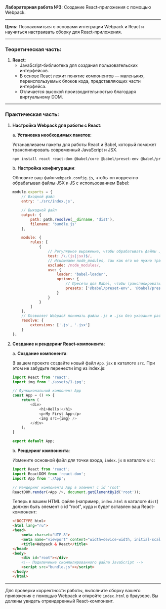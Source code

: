 **Лабораторная работа №3**: Создание React-приложения с помощью Webpack.

---

**Цель**: Познакомиться с основами интеграции Webpack и React и научиться настраивать сборку для React-приложения.

---

### Теоретическая часть:

1. **React**: 
    - JavaScript-библиотека для создания пользовательских интерфейсов. 
    - В основе React лежит понятие компонентов — маленьких, переиспользуемых блоков кода, представляющих части интерфейса.
    - Отличается высокой производительностью благодаря виртуальному DOM.

---

### Практическая часть:

1. **Настройка Webpack для работы с React**:

    a. **Установка необходимых пакетов**:

    Устанавливаем пакеты для работы React и Babel, который поможет транспилировать современный JavaScript и JSX.
    ```bash
    npm install react react-dom @babel/core @babel/preset-env @babel/preset-react babel-loader --save-dev
    ```

    b. **Настройка конфигурации**:

    Обновите ваш файл `webpack.config.js`, чтобы он корректно обрабатывал файлы JSX и JS с использованием Babel:
    ```javascript
    module.exports = {
        // Входной файл
        entry: './src/index.js',

        // Выходной файл
        output: {
            path: path.resolve(__dirname, 'dist'),
            filename: 'bundle.js'
        },

        module: {
            rules: [
                {
                    // Регулярное выражение, чтобы обрабатывать файлы .js и .jsx
                    test: /\.(js|jsx)$/,
                    // Исключаем node_modules, так как его не нужно транспилировать
                    exclude: /node_modules/,
                    use: {
                        loader: 'babel-loader',
                        options: {
                            // Пресеты для Babel, чтобы транспилировать React и современный JS
                            presets: ['@babel/preset-env', '@babel/preset-react']
                        }
                    }
                }
            ]
        },
        // Позволяет Webpack понимать файлы .js и .jsx без указания расширения
        resolve: {
            extensions: ['.js', '.jsx']
        }
    };
    ```

2. **Создание и рендеринг React-компонента**:

    a. **Создание компонента**:

    В вашем проекте создайте новый файл `App.jsx` в каталоге `src`. При этом не забудьте перенести img из index.js:
    ```javascript
    import React from 'react';
    import img from './assets/1.jpg';

    // Функциональный компонент App
    const App = () => {
        return (
            <div>
                <h1>Hello!</h1>
                <p>My First App</p>
                <img src={img} />
            </div>
        );
    }

    export default App;
    ```

    b. **Рендеринг компонента**:

    Измените основной файл для точки входа, `index.js` в каталоге `src`:
    ```javascript
    import React from 'react';
    import ReactDOM from 'react-dom';
    import App from './App';

    // Рендеринг компонента App в элемент с id 'root'
    ReactDOM.render(<App />, document.getElementById('root'));
    ```

    Теперь в вашем HTML файле (например, `index.html` в каталоге `dist`) должен быть элемент с id "root", куда и будет вставлен ваш React-компонент:
    ```html
    <!DOCTYPE html>
    <html lang="ru">
    <head>
        <meta charset="UTF-8">
        <meta name="viewport" content="width=device-width, initial-scale=1.0">
        <title>Webpack & React</title>
    </head>
    <body>
        <div id="root"></div>
        <!-- Подключение скомпилированного файла JavaScript -->
        <script src="bundle.js"></script>
    </body>
    </html>
    ```

---

Для проверки корректности работы, выполните сборку вашего приложения с помощью Webpack и откройте `index.html` в браузере. Вы должны увидеть отрендеренный React-компонент.
